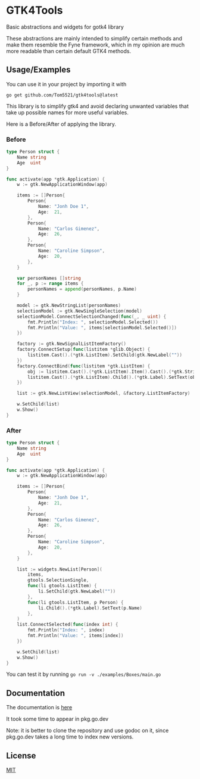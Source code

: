 # GTK4Tools

Basic abstractions and widgets for gotk4 library

These abstractions are mainly intended to simplify certain methods and make them
resemble the Fyne framework, which in my opinion are much more readable
than certain default GTK4 methods.

## Usage/Examples

You can use it in your project by importing it with

`go get github.com/Tom5521/gtk4tools@latest`

This library is to simplify gtk4 and avoid declaring unwanted variables that
take up possible names for more useful variables.

Here is a Before/After of applying the library.

### Before

```go
type Person struct {
	Name string
	Age  uint
}

func activate(app *gtk.Application) {
	w := gtk.NewApplicationWindow(app)

	items := []Person{
		Person{
			Name: "Jonh Doe 1",
			Age:  21,
		},
		Person{
			Name: "Carlos Gimenez",
			Age:  26,
		},
		Person{
			Name: "Caroline Simpson",
			Age:  20,
		},
	}

	var personNames []string
	for _, p := range items {
		personNames = append(personNames, p.Name)
	}

	model := gtk.NewStringList(personNames)
	selectionModel := gtk.NewSingleSelection(model)
	selectionModel.ConnectSelectionChanged(func(_, _ uint) {
		fmt.Println("Index: ", selectionModel.Selected())
		fmt.Println("Value: ", items[selectionModel.Selected()])
	})

	factory := gtk.NewSignalListItemFactory()
	factory.ConnectSetup(func(listitem *glib.Object) {
		listitem.Cast().(*gtk.ListItem).SetChild(gtk.NewLabel(""))
	})
	factory.ConnectBind(func(listitem *gtk.ListItem) {
		obj := listitem.Cast().(*gtk.ListItem).Item().Cast().(*gtk.StringObject)
		listitem.Cast().(*gtk.ListItem).Child().(*gtk.Label).SetText(obj.String())
	})

	list := gtk.NewListView(selectionModel, &factory.ListItemFactory)

	w.SetChild(list)
	w.Show()
}
```

### After

```go
type Person struct {
	Name string
	Age  uint
}

func activate(app *gtk.Application) {
	w := gtk.NewApplicationWindow(app)

	items := []Person{
		Person{
			Name: "Jonh Doe 1",
			Age:  21,
		},
		Person{
			Name: "Carlos Gimenez",
			Age:  26,
		},
		Person{
			Name: "Caroline Simpson",
			Age:  20,
		},
	}

	list := widgets.NewList[Person](
		items,
		gtools.SelectionSingle,
		func(li gtools.ListItem) {
			li.SetChild(gtk.NewLabel(""))
		},
		func(li gtools.ListItem, p Person) {
			li.Child().(*gtk.Label).SetText(p.Name)
		},
	)
	list.ConnectSelected(func(index int) {
		fmt.Println("Index: ", index)
		fmt.Println("Value: ", items[index])
	})

	w.SetChild(list)
	w.Show()
}
```

You can test it by running `go run -v ./examples/Boxes/main.go`

## Documentation

The documentation is [here](https://pkg.go.dev/github.com/Tom5521/gtk4tools)

It took some time to appear in pkg.go.dev

Note: it is better to clone the repository and use godoc on it,
since pkg.go.dev takes a long time to index new versions.

## License

[MIT](https://choosealicense.com/licenses/mit/)
